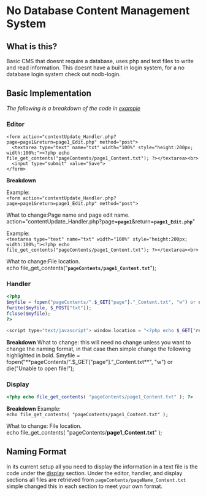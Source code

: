 # No Database Content Management System

## What is this?
Basic CMS that doesnt require a database, uses php and text files to write and read information. This doesnt have a built in login system, for a no database login system check out nodb-login.

## Basic Implementation
*The following is a breakdown of the code in [example](https://github.com/isteinbrook/nodb-cms/tree/master/example)*
### Editor
```
<form action="contentUpdate_Handler.php?page=page1&return=page1_Edit.php" method="post">
  <textarea type="text" name="txt" width="100%" style="height:200px; width:100%;"><?php echo file_get_contents("pageContents/page1_Content.txt"); ?></textarea><br>
  <input type="submit" value="Save">
</form>
```
**Breakdown**

Example:<br>
```<form action="contentUpdate_Handler.php?page=page1&return=page1_Edit.php" method="post">```

What to change:Page name and page edit name.<br>
action="contentUpdate_Handler.php?page=**`page1`**&return=**`page1_Edit.php`**"

Example:<br>
```<textarea type="text" name="txt" width="100%" style="height:200px; width:100%;"><?php echo file_get_contents("pageContents/page1_Content.txt"); ?></textarea><br>```

What to change:File location.<br>
echo file_get_contents("**`pageContents/page1_Content.txt`**");

### Handler
```php
<?php
$myfile = fopen("pageContents/".$_GET["page"]."_Content.txt", "w") or die("Unable to open file!");
fwrite($myfile, $_POST["txt"]);
fclose($myfile);
?>

<script type="text/javascript"> window.location = "<?php echo $_GET["return"] ?>"</script>
```

**Breakdown**
What to change: this will need no change unless you want to change the naming format, in that case then simple change the following highlighted in bold.
$myfile = fopen("**pageContents/".$_GET["page"]."_Content.txt**", "w") or die("Unable to open file!");

### Display
```php
<?php echo file_get_contents( "pageContents/page1_Content.txt" ); ?>
```

**Breakdown**
Example:<br>
```echo file_get_contents( "pageContents/page1_Content.txt" );```

What to change: File location.<br>
echo file_get_contents( "pageContents/**page1_Content.txt**" );

## Naming Format
In its current setup all you need to display the information in a text file is the code under the [display](https://github.com/isteinbrook/nodb-cms#display) section. Under the editor, handler, and display sections all files are retrieved from `pageContents/pageName_Content.txt` simple changed this in each section to meet your own format.
